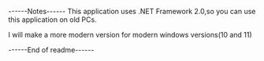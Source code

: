------Notes------
This application uses .NET Framework 2.0,so you can use this application on old PCs.

I will make a more modern version for modern windows versions(10 and 11)

------End of readme------
